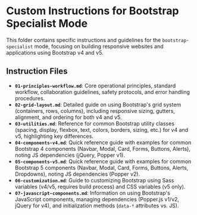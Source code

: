 # Custom Instructions for Bootstrap Specialist Mode

This folder contains specific instructions and guidelines for the `bootstrap-specialist` mode, focusing on building responsive websites and applications using Bootstrap v4 and v5.

## Instruction Files

*   **`01-principles-workflow.md`**: Core operational principles, standard workflow, collaboration guidelines, safety protocols, and error handling procedures.
*   **`02-grid-layout.md`**: Detailed guide on using Bootstrap's grid system (containers, rows, columns), including responsive sizing, gutters, alignment, and ordering for both v4 and v5.
*   **`03-utilities.md`**: Reference for common Bootstrap utility classes (spacing, display, flexbox, text, colors, borders, sizing, etc.) for v4 and v5, highlighting key differences.
*   **`04-components-v4.md`**: Quick reference guide with examples for common Bootstrap 4 components (Navbar, Modal, Card, Forms, Buttons, Alerts), noting JS dependencies (jQuery, Popper v1).
*   **`05-components-v5.md`**: Quick reference guide with examples for common Bootstrap 5 components (Navbar, Modal, Card, Forms, Buttons, Alerts, Dropdowns), noting JS dependencies (Popper v2).
*   **`06-customization.md`**: Guide to customizing Bootstrap using Sass variables (v4/v5, requires build process) and CSS variables (v5 only).
*   **`07-javascript-components.md`**: Information on using Bootstrap's JavaScript components, managing dependencies (Popper.js v1/v2, jQuery for v4), and initialization methods (`data-*` attributes vs. JS).